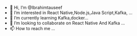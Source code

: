 - 👋 Hi, I’m @Ibrahimtauseef
- 👀 I’m interested in React Native,Node.js,Java Script,Kafka, ...
- 🌱 I’m currently learning Kafka,docker...
- 💞️ I’m looking to collaborate on React Native And Kafka ...
- 📫 How to reach me ...

<!---
Ibrahimtauseef/Ibrahimtauseef is a ✨ special ✨ repository because its `README.md` (this file) appears on your GitHub profile.
You can click the Preview link to take a look at your changes.
--->
